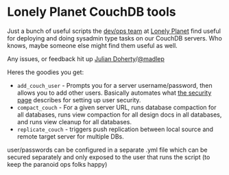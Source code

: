 Lonely Planet CouchDB tools
===========================

Just a bunch of useful scripts the [dev/ops team](http://lplabs.com) at [Lonely Planet](http://www.lonelyplanet.com) find useful for deploying and doing sysadmin type tasks on our CouchDB servers. Who knows, maybe someone else might find them useful as well.

Any issues, or feedback hit up [Julian Doherty](mailto:julian.doherty@lonelyplanet.com.au)/[@madlep](http://twitter.com/madlep)

Heres the goodies you get:

 * `add_couch_user` - Prompts you for a server username/password, then allows you to add other users. Basically automates what [the security page](http://wiki.apache.org/couchdb/Security_Features_Overview) describes for setting up user security.
 * `compact_couch` - For a given server URL, runs database compaction for all databases, runs view compaction for all design docs in all databases, and runs view cleanup for all databases.
 * `replicate_couch` - triggers push replication between local source and remote target server for multiple DBs.
 
user/passwords can be configured in a separate .yml file which can be secured separately and only exposed to the user that runs the script (to keep the paranoid ops folks happy)